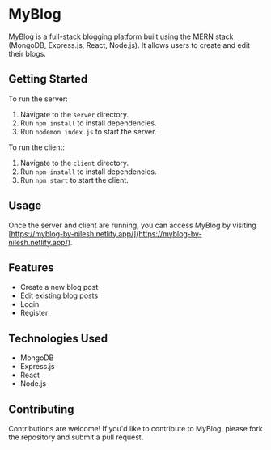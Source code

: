 # MyBlog

MyBlog is a full-stack blogging platform built using the MERN stack (MongoDB, Express.js, React, Node.js). It allows users to create and edit their blogs.

## Getting Started

To run the server:

1. Navigate to the `server` directory.
2. Run `npm install` to install dependencies.
3. Run `nodemon index.js` to start the server.

To run the client:

1. Navigate to the `client` directory.
2. Run `npm install` to install dependencies.
3. Run `npm start` to start the client.

## Usage

Once the server and client are running, you can access MyBlog by visiting [https://myblog-by-nilesh.netlify.app/](https://myblog-by-nilesh.netlify.app/).

## Features

- Create a new blog post
- Edit existing blog posts
- Login
- Register

## Technologies Used

- MongoDB
- Express.js
- React
- Node.js

## Contributing

Contributions are welcome! If you'd like to contribute to MyBlog, please fork the repository and submit a pull request.
